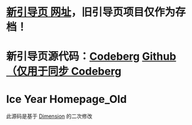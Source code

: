 # [新引导页 网址](https://iceyear.eu.org)，旧引导页项目仅作为存档！
# 新引导页源代码：[Codeberg](https://codeberg.org/iceyear/homepage) [Github（仅用于同步 Codeberg](https://github.com/iceyear/homepage)

# Ice Year Homepage_Old
此源码是基于 [Dimension](https://html5up.net/dimension "Dimension") 的二次修改
